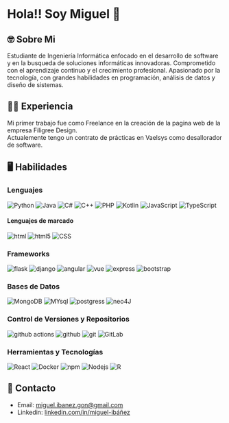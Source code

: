# Hola!! Soy Miguel :wave:

## :nerd_face: Sobre Mi 

Estudiante de Ingeniería Informática enfocado en el desarrollo de software y en la busqueda de soluciones informáticas innovadoras. Comprometido con el aprendizaje continuo y el crecimiento profesional.  Apasionado por la tecnología, con grandes habilidades en programación, análisis de datos y diseño de sistemas. 

## :man_office_worker: Experiencia

Mi primer trabajo fue como Freelance en la creación de la pagina web de la empresa Filigree Design.  
Actualemente tengo un contrato de prácticas en Vaelsys como desallorador de software.

## :desktop_computer: Habilidades

### Lenguajes

<p>
  <img alt="Python" src="https://img.shields.io/badge/Python-3776AB?style=for-the-badge&logo=python&logoColor=white" />
  <img alt="Java" src="https://img.shields.io/badge/Java-ED8B00?style=for-the-badge&logo=openjdk&logoColor=white" />
  <img alt="C#" src="https://img.shields.io/badge/C%23-239120?style=for-the-badge&logo=c-sharp&logoColor=white" />
  <img alt="C++" src="https://img.shields.io/badge/C%2B%2B-00599C?style=for-the-badge&logo=c%2B%2B&logoColor=white" />
  <img alt="PHP" src="https://img.shields.io/badge/PHP-777BB4?style=for-the-badge&logo=php&logoColor=white" />
  <img alt="Kotlin" src="https://img.shields.io/badge/Kotlin-0095D5?&style=for-the-badge&logo=kotlin&logoColor=white" />
  <img alt="JavaScript" src="https://img.shields.io/badge/JavaScript-F7DF1E?style=for-the-badge&logo=javascript&logoColor=black" />
  <img alt="TypeScript" src="https://img.shields.io/badge/-TypeScript-007ACC?style=for-the-badge&logo=typescript&logoColor=white" />
</p>

  #### Lenguajes de marcado
  
  <p>
    <img alt="html" src="https://img.shields.io/badge/HTML-239120?style=for-the-badge&logo=html5&logoColor=white" />
    <img alt="html5" src="https://img.shields.io/badge/-HTML5-E34F26?style=for-the-badge&logo=html5&logoColor=white" />
    <img alt="CSS" src="https://img.shields.io/badge/CSS-239120?&style=for-the-badge&logo=css3&logoColor=white" />
  </p>

### Frameworks

<p>
  <img alt="flask" src="https://img.shields.io/badge/Flask-000000?style=for-the-badge&logo=flask&logoColor=white" />
  <img alt="django" src="https://img.shields.io/badge/Django-092E20?style=for-the-badge&logo=django&logoColor=white" />
  <img alt="angular" src="https://img.shields.io/badge/-Angular-DD0031?style=for-the-badge&logo=angular&logoColor=white" />
  <img alt="vue" src="https://img.shields.io/badge/Vue.js-35495E?style=for-the-badge&logo=vue.js&logoColor=4FC08D" />
  <img alt="express" src="https://img.shields.io/badge/Express.js-404D59?style=for-the-badge" />
  <img alt="bootstrap" src="https://img.shields.io/badge/Bootstrap-563D7C?style=for-the-badge&logo=bootstrap&logoColor=white" />
</p>

### Bases de Datos

<p>
  <img alt="MongoDB" src="https://img.shields.io/badge/-MongoDB-13aa52?style=for-the-badge&logo=mongodb&logoColor=white" />
  <img alt="MYsql" src="https://img.shields.io/badge/MySQL-00000F?style=for-the-badge&logo=mysql&logoColor=white" />
  <img alt="postgress" src="https://img.shields.io/badge/PostgreSQL-316192?style=for-the-badge&logo=postgresql&logoColor=whit" />
  <img alt="neo4J" src="https://img.shields.io/badge/Neo4j-018bff?style=for-the-badge&logo=neo4j&logoColor=white" />
</p>

### Control de Versiones y Repositorios

<p>
  <img alt="github actions" src="https://img.shields.io/badge/-Github_Actions-2088FF?style=for-the-badge&logo=github-actions&logoColor=white" />
  <img alt="github" src="https://img.shields.io/badge/GitHub-100000?style=for-the-badge&logo=github&logoColor=white" />
  <img alt="git" src="https://img.shields.io/badge/-Git-F05032?style=for-the-badge&logo=git&logoColor=white" />
  <img alt="GitLab" src="https://img.shields.io/badge/GitLab-330F63?style=for-the-badge&logo=gitlab&logoColor=white" />
</p>

### Herramientas y Tecnologías

<p>
  <img alt="React" src="https://img.shields.io/badge/-React-45b8d8?style=for-the-badge&logo=react&logoColor=white" />
  <img alt="Docker" src="https://img.shields.io/badge/-Docker-46a2f1?style=for-the-badge&logo=docker&logoColor=white" />
  <img alt="npm" src="https://img.shields.io/badge/-NPM-CB3837?style=for-the-badge&logo=npm&logoColor=white" />
  <img alt="Nodejs" src="https://img.shields.io/badge/-Nodejs-43853d?style=for-the-badge&logo=Node.js&logoColor=white" />
  <img alt="R" src="https://img.shields.io/badge/R-276DC3?style=for-the-badge&logo=r&logoColor=white" />
</p>

## :fax: Contacto 

- Email: miguel.ibanez.gon@gmail.com
- Linkedin: [linkedin.com/in/miguel-ibáñez](https://www.linkedin.com/in/miguel-ib%C3%A1%C3%B1ez/)




